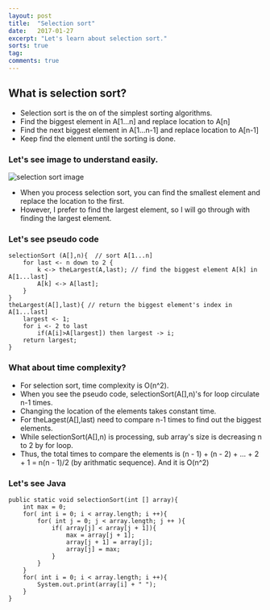 ```yaml
---
layout: post
title:  "Selection sort"
date:   2017-01-27
excerpt: "Let's learn about selection sort."
sorts: true
tag:
comments: true
---
```

## What is selection sort?
* Selection sort is the on of the simplest sorting algorithms.
* Find the biggest element in A[1...n] and replace location to A[n]
* Find the next biggest element in A[1...n-1] and replace location to A[n-1]
* Keep find the element until the sorting is done.

### Let's see image to understand easily.
![selection sort image](http://interactivepython.org/runestone/static/pythonds/_images/selectionsortnew.png)

* When you process selection sort, you can find the smallest element and replace the location to the first.
* However, I prefer to find the largest element, so I will go through with finding the largest element.

### Let's see pseudo code
```{.no-highlight}
selectionSort (A[],n){  // sort A[1...n]
    for last <- n down to 2 {
		k <-> theLargest(A,last); // find the biggest element A[k] in A[1...last]
		A[k] <-> A[last];
	}
}
theLargest(A[],last){ // return the biggest element's index in A[1...last]
	largest <- 1;
	for i <- 2 to last
		if(A[i]>A[largest]) then largest -> i;
	return largest;
}
```

### What about time complexity?
* For selection sort, time complexity is O(n^2).
* When you see the pseudo code, selectionSort(A[],n)'s for loop circulate n-1 times.
* Changing the location of the elements takes constant time.
* For theLagest(A[],last) need to compare n-1 times to find out the biggest elements.
* While selectionSort(A[],n) is processing, sub array's size is decreasing n to 2 by for loop.
* Thus, the total times to compare the elements is (n - 1) + (n - 2) + ... + 2 + 1 = n(n - 1)/2 (by arithmatic sequence). And it is O(n^2)

### Let's see Java
```{.java}
public static void selectionSort(int [] array){
	int max = 0;
	for( int i = 0; i < array.length; i ++){
		for( int j = 0; j < array.length; j ++ ){
			if( array[j] < array[j + 1]){
				max = array[j + 1];
				array[j + 1] = array[j];
				array[j] = max;
			}
		}
	}
	for( int i = 0; i < array.length; i ++){
		System.out.print(array[i] + " ");
	}
}
```